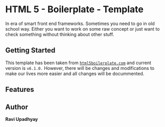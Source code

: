 # HTML 5 - Boilerplate - Template

In era of smart front end frameworks. Sometimes you need to go in old school way. Either you want to work on 
some raw concept or just want to check something without thinking about other stuff. 

## Getting Started

This template has been taken from [`html5boilerplate.com`](https://html5boilerplate.com) and current version is `v6.1.0.`
However, there will be changes and modifications to make our lives more easier and all changes will be docummented.

## Features

## Author

**Ravi Upadhyay**